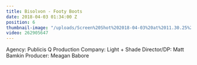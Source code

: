 ```yaml
---
title: Bisolvon - Footy Boots
date: 2018-04-03 01:34:00 Z
position: 6
thumbnail-image: "/uploads/Screen%20Shot%202018-04-03%20at%2011.30.25%20am.png"
video: 262905647
---
```


Agency: Publicis Q
Production Company: Light + Shade
Director/DP: Matt Bamkin
Producer: Meagan Babore